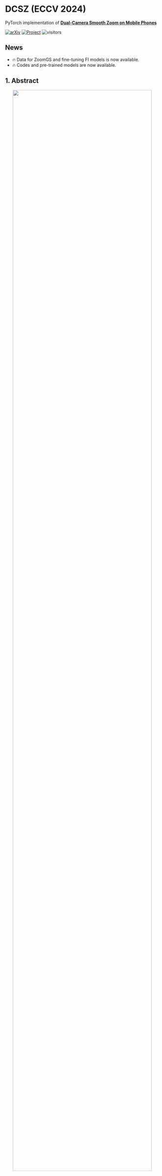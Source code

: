# DCSZ (ECCV 2024)
PyTorch implementation of [**Dual-Camera Smooth Zoom on Mobile Phones**](http://arxiv.org/abs/2404.04908.pdf)


[![arXiv](https://img.shields.io/badge/arXiv-2404.04908-b10.svg)](http://arxiv.org/abs/2404.04908.pdf)
[![Project](https://img.shields.io/badge/Project-Website-orange)](https://dualcamerasmoothzoom.github.io/)
![visitors](https://visitor-badge.laobi.icu/badge?page_id=ZcsrenlongZ.ZoomGS)

## News
- 🔥 Data for ZoomGS and fine-tuning FI models is now available.  
- 🔥 Codes and pre-trained models are now available.



## 1. Abstract
<p align="center"><img src="./figures/intro.png" width="95%"></p>
When zooming between dual cameras on a mobile, noticeable jumps in geometric content and image color occur in the preview, inevitably affecting the user's zoom experience. 
In this work, we introduce a new task, \ie, dual-camera smooth zoom (<strong>DCSZ</strong>) to achieve a smooth zoom preview. 
The frame interpolation (FI) technique is a potential solution but struggles with ground-truth collection. To address the issue, we suggest a data factory solution where continuous virtual cameras are assembled to generate DCSZ data by rendering  reconstructed 3D models of the scene. 
In particular, we propose a novel dual-camera smooth zoom Gaussian Splatting (<strong>ZoomGS</strong>), where a camera-specific encoding is introduced to construct a specific 3D model for each virtual camera. With the proposed data factory, we construct a synthetic dataset for DCSZ, and we utilize it to fine-tune FI models. 
In addition, we collect real-world dual-zoom images without ground-truth for evaluation. 
Extensive experiments are conducted with multiple FI methods. 
The results show that the fine-tuned FI models achieve a significant performance improvement over the original ones on DCSZ task. 



## 2. Method

<p align="center"><img src="./figures/pipeline.png" width="95%"></p>

Overview of the proposed method. (a) Data preparation for data factory. We collect multi-view dual-camera images and calibrate their camera extrinsic and intrinsic parameters. (b) Construction of ZoomGS in data factory. ZoomGS employs a camera transition (CamTrans) module to transform the base (i.e., UW camera) Gaussians to the specific camera Gaussians according to the camera encoding. (c) Data generation from data factory. The virtual (V) camera parameters are constructed by interpolating the dual-camera ones, and are then input into ZoomGS to generate zoom sequences. (d) Fine-tuning a frame interpolation (FI) model with the constructed zoom sequences.

## 3. Prerequisites and Datasets

### 3.1 Prerequisites
- Python 3.7.13, PyTorch 1.12.1, **cuda-11.8**
- opencv, numpy, Pillow, timm, tqdm, scikit-image
- We provide detailed dependencies in [`environment.yml`](environment.yml)

### 3.2 Datasets
Please download data from Baidu Netdisk (Chinese: 百度网盘).
- Dataset for zoomGS: https://pan.baidu.com/s/1tZ326PQ7SI_LoDAMreXbBQ 提取码: xje3 
- Dataset for FI: https://pan.baidu.com/s/1rIaAc2Huprl796qguiB8AQ 提取码: w4zf 

### 3.3 Pretrained models
- Pretrained model link: https://pan.baidu.com/s/1_bfNrij8HwtwlON32TiCWg?pwd=x66g 提取码: x66g 

- Please put the above models into './FI/pretrained_dirs'

- Fretrained model link: https://pan.baidu.com/s/1QeuSrRo4E5dIEMNGiJRLiw 提取码: hya8 

- Please put the above models into './FI/ckpt'

## 4. Quick Start for ZoomGS
- Run [`cd ./ZoomGS`](./ZoomGS)
- Run [`bash ./zoomgs_train.sh`](./zoomgs_trains.sh)

## 5. Quick Start for Frame Interpolation
- Run [`cd ./FI`](./FrameInterpolation)
- Training: run [`bash ./train.sh`](./train.sh)
- Testing on synthetic data: run [`bash ./test_syn.sh`](./test_syn.sh)
- Testing on real-world data: run [`bash ./test_real.sh`](./test_real.sh)

## 6. ZoomGS Results
<table>

   <colgroup>
    <col style="width: 33%;">
    <col style="width: 33%;">
    <col style="width: 33%;">
  </colgroup>

  <tr> 
     <td>
          <center>UW Image (x0.6)</center>
    </td>
     <td>
          <center>W Image (x1.0)</center>
    </td>
     <td>
          <center>Dual-Camera Smooth Zoom (x0.6->x1.0)</center>
    </td>
  </tr>
  <tr>
    <td>
       <img src="./figures/01/0.png" alt="Image 1" width="500"/>
    </td>
    <td>
      <img src="./figures/01/100.png" alt="Image 2" width="500"/>
    </td>
    <td>
      <img src="./figures/01/gif.apng" alt="Image 3" width="500"/>
    </td>
  </tr>

  <tr>
    <td>
       <img src="./figures/64/0.png" alt="Image 1" width="500"/>
    </td>
    <td>
      <img src="./figures/64/100.png" alt="Image 2" width="500"/>
    </td>
    <td>
      <img src="./figures/64/gif.apng" alt="Image 3" width="500"/>
    </td>
  </tr>


</table>


## 7. FI Results

#### 7.1 Quantitative comparisons of FI models on the synthetic dataset and real-world dataset.
<p align="center"><img src="./figures/psnr_comparison.png" width="95%"></p>

#### 7.2 Visual comparisons on the synthetic dataset.
<p align="center"><img src="./figures/syn_comparison.png" width="95%"></p>

#### 7.3 Visual comparisons on the real-world dataset.
<p align="center"><img src="./figures/real_comparison.png" width="95%"></p>


## Acknowledgement

Special thanks to the following awesome projects!

- [Gaussian-Splatting](https://github.com/graphdeco-inria/gaussian-splatting)
- [FSGS](https://github.com/VITA-Group/FSGS)
- [BAD-Gaussian](https://github.com/WU-CVGL/BAD-Gaussians)
- [RIFE](https://github.com/hzwer/ECCV2022-RIFE)


## Citation
If you make use of our work, please cite our paper.
```bibtex
@article{DCSZ,
  title={Dual-Camera Smooth Zoom on Mobile Phones},
  author={Wu, Renlong and Zhang, Zhilu and Yang, Yu and Zuo, Wangmeng},
  journal={ECCV},
  year={2024}
}
```
